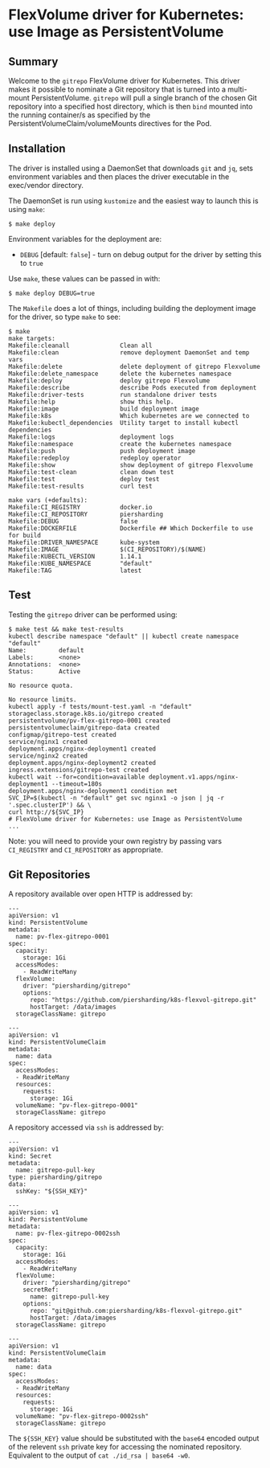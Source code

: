 # FlexVolume driver for Kubernetes: use Image as PersistentVolume

## Summary

Welcome to the `gitrepo` FlexVolume driver for Kubernetes.  This driver makes it possible to nominate a Git repository that is turned into a multi-mount PersistentVolume.  `gitrepo` will pull a single branch of the chosen Git repository into a specified host directory, which is then `bind` mounted into the running container/s as specified by the PersistentVolumeClaim/volumeMounts directives for the Pod.

## Installation

The driver is installed using a DaemonSet that downloads `git` and `jq`, sets environment variables and then places the driver executable in the exec/vendor directory.

The DaemonSet is run using `kustomize` and the easiest way to launch this is using `make`:
```
$ make deploy
```

Environment variables for the deployment are:
* `DEBUG` [default: `false`] - turn on debug output for the driver by setting this to `true`

Use `make`, these values can be passed in with:
```
$ make deploy DEBUG=true
```

The `Makefile` does a lot of things, including building the deployment image for the driver, so type `make` to see:
```
$ make
make targets:
Makefile:cleanall              Clean all
Makefile:clean                 remove deployment DaemonSet and temp vars
Makefile:delete                delete deployment of gitrepo Flexvolume
Makefile:delete_namespace      delete the kubernetes namespace
Makefile:deploy                deploy gitrepo Flexvolume
Makefile:describe              describe Pods executed from deployment
Makefile:driver-tests          run standalone driver tests
Makefile:help                  show this help.
Makefile:image                 build deployment image
Makefile:k8s                   Which kubernetes are we connected to
Makefile:kubectl_dependencies  Utility target to install kubectl dependencies
Makefile:logs                  deployment logs
Makefile:namespace             create the kubernetes namespace
Makefile:push                  push deployment image
Makefile:redeploy              redeploy operator
Makefile:show                  show deployment of gitrepo Flexvolume
Makefile:test-clean            clean down test
Makefile:test                  deploy test
Makefile:test-results          curl test

make vars (+defaults):
Makefile:CI_REGISTRY           docker.io
Makefile:CI_REPOSITORY         piersharding
Makefile:DEBUG                 false
Makefile:DOCKERFILE            Dockerfile ## Which Dockerfile to use for build
Makefile:DRIVER_NAMESPACE      kube-system
Makefile:IMAGE                 $(CI_REPOSITORY)/$(NAME)
Makefile:KUBECTL_VERSION       1.14.1
Makefile:KUBE_NAMESPACE        "default"
Makefile:TAG                   latest
```

## Test

Testing the `gitrepo` driver can be performed using:
```
$ make test && make test-results
kubectl describe namespace "default" || kubectl create namespace "default"
Name:         default
Labels:       <none>
Annotations:  <none>
Status:       Active

No resource quota.

No resource limits.
kubectl apply -f tests/mount-test.yaml -n "default"
storageclass.storage.k8s.io/gitrepo created
persistentvolume/pv-flex-gitrepo-0001 created
persistentvolumeclaim/gitrepo-data created
configmap/gitrepo-test created
service/nginx1 created
deployment.apps/nginx-deployment1 created
service/nginx2 created
deployment.apps/nginx-deployment2 created
ingress.extensions/gitrepo-test created
kubectl wait --for=condition=available deployment.v1.apps/nginx-deployment1 --timeout=180s
deployment.apps/nginx-deployment1 condition met
SVC_IP=$(kubectl -n "default" get svc nginx1 -o json | jq -r '.spec.clusterIP') && \
curl http://${SVC_IP}
# FlexVolume driver for Kubernetes: use Image as PersistentVolume
...
```

Note: you will need to provide your own registry by passing vars `CI_REGISTRY` and `CI_REPOSITORY` as appropriate.

## Git Repositories

A repository available over open HTTP is addressed by:
```
---
apiVersion: v1
kind: PersistentVolume
metadata:
  name: pv-flex-gitrepo-0001
spec:
  capacity:
    storage: 1Gi
  accessModes:
    - ReadWriteMany
  flexVolume:
    driver: "piersharding/gitrepo"
    options:
      repo: "https://github.com/piersharding/k8s-flexvol-gitrepo.git"
      hostTarget: /data/images
  storageClassName: gitrepo

---
apiVersion: v1
kind: PersistentVolumeClaim
metadata:
  name: data
spec:
  accessModes:
  - ReadWriteMany
  resources:
    requests:
      storage: 1Gi
  volumeName: "pv-flex-gitrepo-0001"
  storageClassName: gitrepo
```

A repository accessed via `ssh` is addressed by:
```
---
apiVersion: v1
kind: Secret
metadata:
  name: gitrepo-pull-key
type: piersharding/gitrepo
data:
  sshKey: "${SSH_KEY}"

---
apiVersion: v1
kind: PersistentVolume
metadata:
  name: pv-flex-gitrepo-0002ssh
spec:
  capacity:
    storage: 1Gi
  accessModes:
    - ReadWriteMany
  flexVolume:
    driver: "piersharding/gitrepo"
    secretRef:
      name: gitrepo-pull-key
    options:
      repo: "git@github.com:piersharding/k8s-flexvol-gitrepo.git"
      hostTarget: /data/images
  storageClassName: gitrepo

---
apiVersion: v1
kind: PersistentVolumeClaim
metadata:
  name: data
spec:
  accessModes:
  - ReadWriteMany
  resources:
    requests:
      storage: 1Gi
  volumeName: "pv-flex-gitrepo-0002ssh"
  storageClassName: gitrepo

```

The `${SSH_KEY}` value should be substituted with the `base64` encoded output of the relevent `ssh` private key for accessing the nominated repository.  Equivalent to the output of `cat ./id_rsa | base64 -w0`.
